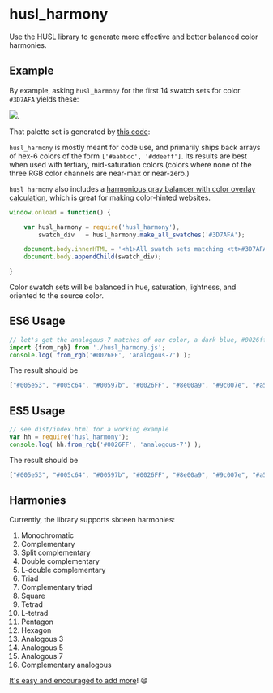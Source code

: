 # husl_harmony
Use the HUSL library to generate more effective and better balanced color harmonies.

## Example

By example, asking `husl_harmony` for the first 14 swatch sets for color `#3D7AFA` yields these:

![](https://raw.githubusercontent.com/StoneCypher/husl-harmony/master/src/html/palettes.png).

That palette set is generated by [this code](https://github.com/StoneCypher/husl_harmony/blob/master/src/html/index.html#L10):

`husl_harmony` is mostly meant for code use, and primarily ships back arrays of hex-6 colors of the form `['#aabbcc', '#ddeeff']`.
Its results are best when used with tertiary, mid-saturation colors (colors where none of the three RGB color channels are 
near-max or near-zero.)

`husl_harmony` also includes a [harmonious gray balancer with color overlay 
calculation](https://www.smashingmagazine.com/2016/04/web-developer-guide-color/#creating-harmonious-grays), which is great 
for making color-hinted websites.

```javascript
window.onload = function() { 

    var husl_harmony = require('husl_harmony'),
        swatch_div   = husl_harmony.make_all_swatches('#3D7AFA');

    document.body.innerHTML = '<h1>All swatch sets matching <tt>#3D7AFA</tt></h1>';
    document.body.appendChild(swatch_div); 

}
```

Color swatch sets will be balanced in hue, saturation, lightness, and oriented to the source color.

## ES6 Usage

```javascript
// let's get the analogous-7 matches of our color, a dark blue, #0026ff
import {from_rgb} from './husl_harmony.js';
console.log( from_rgb('#0026FF', 'analogous-7') );
```

The result should be 

```javascript
["#005e53", "#005c64", "#00597b", "#0026FF", "#8e00a9", "#9c007e", "#a50051"]
```

## ES5 Usage

```javascript
// see dist/index.html for a working example
var hh = require('husl_harmony');
console.log( hh.from_rgb('#0026FF', 'analogous-7') );
```

The result should be 

```javascript
["#005e53", "#005c64", "#00597b", "#0026FF", "#8e00a9", "#9c007e", "#a50051"]
```

## Harmonies

Currently, the library supports sixteen harmonies:

1. Monochromatic 
1. Complementary
1. Split complementary
1. Double complementary
1. L-double complementary
1. Triad
1. Complementary triad
1. Square
1. Tetrad
1. L-tetrad
1. Pentagon
1. Hexagon
1. Analogous 3
1. Analogous 5
1. Analogous 7
1. Complementary analogous

[It's easy and encouraged to add more](https://github.com/StoneCypher/husl_harmony/blob/master/src/js/husl_harmony.js#L14)! :smile: